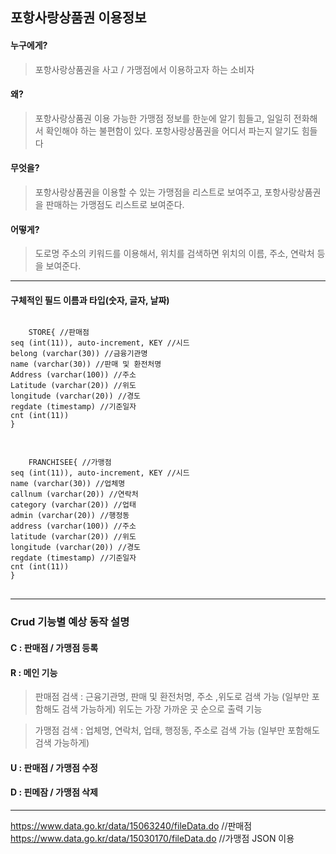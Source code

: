 ## 포항사랑상품권 이용정보
#### 누구에게?  
>	포항사랑상품권을 사고 / 가맹점에서 이용하고자 하는 소비자  
#### 왜?  
>	포항사랑상품권 이용 가능한 가맹점 정보를 한눈에 알기 힘들고, 일일히 전화해서 확인해야 하는 불편함이 있다. 포항사랑상품권을 어디서 파는지 알기도 힘들다  
#### 무엇을?   
>	포항사랑상품권을 이용할 수 있는 가맹점을 리스트로 보여주고, 포항사랑상품권을 판매하는 가맹점도 리스트로 보여준다. 
#### 어떻게?   
>	도로명 주소의 키워드를 이용해서, 위치를 검색하면 위치의 이름, 주소, 연락처 등을 보여준다. 
---
#### 구체적인 필드 이름과 타입(숫자, 글자, 날짜)
<pre>
<code>
	STORE{ //판매점
seq (int(11)), auto-increment, KEY //시드
belong (varchar(30)) //금융기관명
name (varchar(30)) //판매 및 환전처명
Address (varchar(100)) //주소
Latitude (varchar(20)) //위도
longitude (varchar(20)) //경도
regdate (timestamp) //기준일자
cnt (int(11))
}
</code>
</pre>

<pre>
<code>
	FRANCHISEE{ //가맹점
seq (int(11)), auto-increment, KEY //시드
name (varchar(30)) //업체명
callnum (varchar(20)) //연락처
category (varchar(20)) //업태
admin (varchar(20)) //행정동
address (varchar(100)) //주소
latitude (varchar(20)) //위도
longitude (varchar(20)) //경도
regdate (timestamp) //기준일자
cnt (int(11))
}
</code>
</pre>

--- 
### Crud 기능별 예상 동작 설명
#### C : 판매점 / 가맹점 등록
#### R : 메인 기능
>	판매점 검색 : 근융기관명, 판매 및 환전처명, 주소 ,위도로 검색 		가능 (일부만 포함해도 검색 가능하게)
>	위도는 가장 가까운 곳 순으로 출력 기능

>	가맹점 검색 : 업체명, 연락처, 업태, 행정동, 주소로 검색 가능 		(일부만 포함해도 검색 가능하게)
#### U : 판매점 / 가맹점 수정
#### D : 핀메잠 / 가맹점 삭제
---
https://www.data.go.kr/data/15063240/fileData.do //판매점
https://www.data.go.kr/data/15030170/fileData.do //가맹점
JSON 이용
